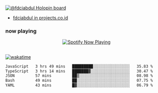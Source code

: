 [![@fdciabdul Holopin board](https://holopin.io/api/user/board?user=fdciabdul)](https://holopin.io/@fdciabdul)

- [fdciabdul in projects.co.id](https://projects.co.id/public/browse_users/view/496e26/fdciabdul)

### now playing 

<p align="center">
  <a href="https://open.spotify.com/user/31ljmyymhthokwewwcd6dsdmvprm" target="_blank"><img src="https://novatorem-psi-rosy.vercel.app/api/spotify" alt="Spotify Now Playing"/></a>
</p>

##

[![wakatime](https://wakatime.com/badge/user/87646243-158a-4241-a3cb-668e1fa2dbb8.svg)](https://wakatime.com/@87646243-158a-4241-a3cb-668e1fa2dbb8)
<!--START_SECTION:waka-->

```txt
JavaScript   3 hrs 49 mins   █████████░░░░░░░░░░░░░░░░   35.83 %
TypeScript   3 hrs 14 mins   ███████▓░░░░░░░░░░░░░░░░░   30.47 %
JSON         57 mins         ██▒░░░░░░░░░░░░░░░░░░░░░░   08.98 %
Bash         49 mins         ██░░░░░░░░░░░░░░░░░░░░░░░   07.75 %
YAML         43 mins         █▓░░░░░░░░░░░░░░░░░░░░░░░   06.79 %
```

<!--END_SECTION:waka-->
